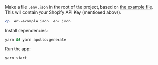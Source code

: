 

Make a file `.env.json` in the root of the project, based on [the example file](https://github.com/sellflow/sellflow/tree/master/.env-example.json). This will contain your Shopify API Key (mentioned above).

```sh
cp .env-example.json .env.json
```

Install dependencies:

```sh
yarn && yarn apollo:generate
```

Run the app:

```sh
yarn start
```

